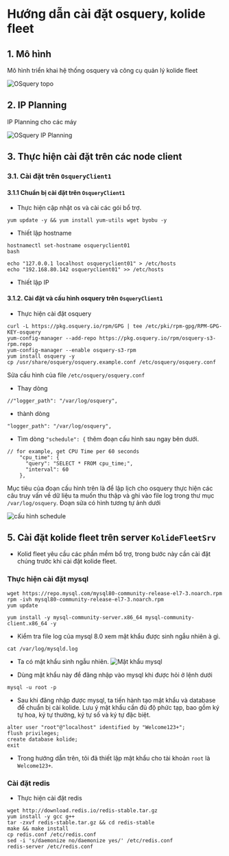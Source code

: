 # Hướng dẫn cài đặt osquery, kolide fleet

## 1. Mô hình

Mô hình triển khai hệ thống osquery và công cụ quản lý kolide fleet

![OSquery topo](https://image.prntscr.com/image/1KLf7ZviQKqRamkP_WJXBw.png)

## 2. IP Planning

IP Planning cho các máy 

![OSquery IP Planning](https://image.prntscr.com/image/QxiNdFXUSyepHmrWirY09A.png)


## 3. Thực hiện cài đặt trên các node client

### 3.1. Cài đặt trên `OsqueryClient1`

#### 3.1.1 Chuẩn bị cài đặt trên `OsqueryClient1`

- Thực hiện cập nhật os và cài các gói bổ trợ.
```
yum update -y && yum install yum-utils wget byobu -y
```

- Thiết lập hostname 

```
hostnamectl set-hostname osqueryclient01
bash 
```

```
echo "127.0.0.1 localhost osqueryclient01" > /etc/hosts
echo "192.168.80.142 osqueryclient01" >> /etc/hosts
```
- Thiết lập IP


#### 3.1.2. Cài đặt và cấu hình osquery trên `OsqueryClient1`

- Thực hiện cài đặt osquery

```
curl -L https://pkg.osquery.io/rpm/GPG | tee /etc/pki/rpm-gpg/RPM-GPG-KEY-osquery
yum-config-manager --add-repo https://pkg.osquery.io/rpm/osquery-s3-rpm.repo
yum-config-manager --enable osquery-s3-rpm
yum install osquery -y
cp /usr/share/osquery/osquery.example.conf /etc/osquery/osquery.conf
```

Sửa cấu hình của file `/etc/osquery/osquery.conf` 

- Thay dòng 

```
//"logger_path": "/var/log/osquery",
``` 

- thành dòng 

```
"logger_path": "/var/log/osquery",
```

- Tìm dòng `"schedule": {` thêm đoạn cấu hình sau ngay bên dưới.

```
// for example, get CPU Time per 60 seconds
    "cpu_time": {
      "query": "SELECT * FROM cpu_time;",
      "interval": 60
    },
```

Mục tiêu của đoạn cấu hình trên là để lập lịch cho osquery thực hiện các câu truy vấn về dữ liệu ta muốn thu thập và ghi vào file log trong thư mục `/var/log/osquery`. Đoạn sửa có hình tương tự ảnh dưới

![cấu hình schedule](https://image.prntscr.com/image/JJ04vQvlS12yiec4_HcQLw.png)

## 5. Cài đặt kolide fleet trên server `KolideFleetSrv`

- Kolid fleet yêu cầu các phần mềm bổ trợ, trong bước này cần cài đặt chúng trước khi cài đặt kolide fleet.


### Thực hiện cài đặt mysql

```
wget https://repo.mysql.com/mysql80-community-release-el7-3.noarch.rpm
rpm -ivh mysql80-community-release-el7-3.noarch.rpm
yum update

yum install -y mysql-community-server.x86_64 mysql-community-client.x86_64 -y
```

- Kiểm tra file log của mysql 8.0 xem mật khẩu được sinh ngẫu nhiên à gì.
```
cat /var/log/mysqld.log    
```

- Ta có mật khẩu sinh ngẫu nhiên.
![Mật khẩu mysql](https://image.prntscr.com/image/ercAYtvHRNywDptycAq3DQ.png)

- Dùng mật khẩu này để đăng nhập vào mysql khi được hỏi ở lệnh dưới

```
mysql -u root -p
```

- Sau khi đăng nhập được mysql, ta tiến hành tạo mật khẩu và database để chuẩn bị cài kolide. Lưu ý mật khẩu cần đủ độ phức tạp, bao gồm ký tự hoa, ký tự thường, ký tự số và ký tự đặc biệt.

```
alter user "root"@"localhost" identified by "Welcome123+";   
flush privileges;
create database kolide;
exit
```

- Trong hướng dẫn trên, tôi đã thiết lập mật khẩu cho tài khoản `root` là `Welcome123+`.


### Cài đặt redis

- Thực hiện cài đặt redis

```
wget http://download.redis.io/redis-stable.tar.gz
yum install -y gcc g++
tar -zxvf redis-stable.tar.gz && cd redis-stable
make && make install
cp redis.conf /etc/redis.conf
sed -i 's/daemonize no/daemonize yes/' /etc/redis.conf
redis-server /etc/redis.conf
```



